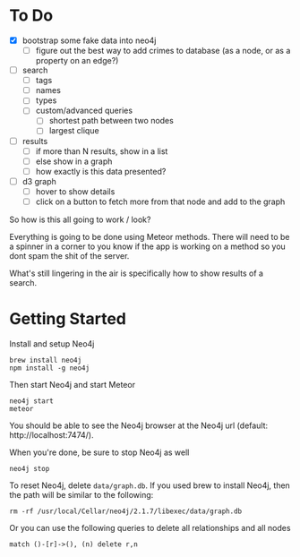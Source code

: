 # To Do

- [x] bootstrap some fake data into neo4j
  - [ ] figure out the best way to add crimes to database (as a node, or as a property on an edge?)
- [ ] search
  - [ ] tags
  - [ ] names
  - [ ] types
  - [ ] custom/advanced queries
    - [ ] shortest path between two nodes
    - [ ] largest clique
- [ ] results
  - [ ] if more than N results, show in a list
  - [ ] else show in a graph
  - [ ] how exactly is this data presented?
- [ ] d3 graph
  - [ ] hover to show details
  - [ ] click on a button to fetch more from that node and add to the graph

So how is this all going to work / look?

Everything is going to be done using Meteor methods. There will need to be a spinner in a corner to you know if the app is working on a method so you dont spam the shit of the server.

What's still lingering in the air is specifically how to show results of a search.

# Getting Started

Install and setup Neo4j

    brew install neo4j
    npm install -g neo4j

Then start Neo4j and start Meteor

    neo4j start
    meteor

You should be able to see the Neo4j browser at the Neo4j url (default: http://localhost:7474/).

When you're done, be sure to stop Neo4j as well

    neo4j stop

To reset Neo4j, delete `data/graph.db`. If you used brew to install Neo4j, then the path will be similar to the following:

    rm -rf /usr/local/Cellar/neo4j/2.1.7/libexec/data/graph.db

Or you can use the following queries to delete all relationships and all nodes

    match ()-[r]->(), (n) delete r,n
